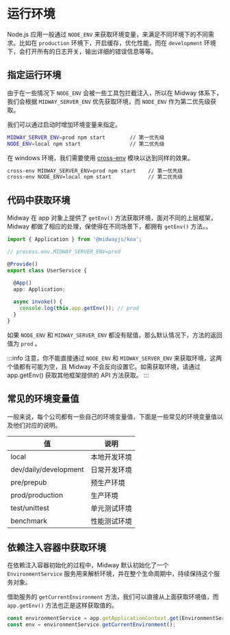 # 运行环境

Node.js 应用一般通过 `NODE_ENV` 来获取环境变量，来满足不同环境下的不同需求。比如在 `production` 环境下，开启缓存，优化性能，而在 `development` 环境下，会打开所有的日志开关，输出详细的错误信息等等。



## 指定运行环境


由于在一些情况下 `NODE_ENV` 会被一些工具包拦截注入，所以在 Midway 体系下，我们会根据 `MIDWAY_SERVER_ENV` 优先获取环境，而 `NODE_ENV` 作为第二优先级获取。


我们可以通过启动时增加环境变量来指定。

```bash
MIDWAY_SERVER_ENV=prod npm start        // 第一优先级
NODE_ENV=local npm start                // 第二优先级
```
在 windows 环境，我们需要使用 [cross-env](https://www.npmjs.com/package/cross-env) 模块以达到同样的效果。
```bash
cross-env MIDWAY_SERVER_ENV=prod npm start    // 第一优先级
cross-env NODE_ENV=local npm start            // 第二优先级
```



## 代码中获取环境


Midway 在 app 对象上提供了 `getEnv()` 方法获取环境，面对不同的上层框架，Midway 都做了相应的处理，保使得在不同场景下，都拥有 `getEnv()` 方法。。


```typescript
import { Application } from '@midwayjs/koa';

// process.env.MIDWAY_SERVER_ENV=prod

@Provide()
export class UserService {
  
  @App()
  app: Application;

  async invoke() {
    console.log(this.app.getEnv()); // prod
  }
}
```


如果 `NODE_ENV` 和 `MIDWAY_SERVER_ENV` 都没有赋值，那么默认情况下，方法的返回值为 `prod` 。

:::info
注意，你不能直接通过 `NODE_ENV` 和 `MIDWAY_SERVER_ENV` 来获取环境，这两个值都有可能为空，且 Midway 不会反向设置它。如需获取环境，请通过 app.getEnv() 获取其他框架提供的 API 方法获取。
:::



## 常见的环境变量值

一般来说，每个公司都有一些自己的环境变量值，下面是一些常见的环境变量值以及他们对应的说明。

| 值 | 说明 |
| --- | --- |
| local | 本地开发环境 |
| dev/daily/development | 日常开发环境 |
| pre/prepub | 预生产环境 |
| prod/production | 生产环境 |
| test/unittest | 单元测试环境 |
| benchmark | 性能测试环境 |



## 依赖注入容器中获取环境


在依赖注入容器初始化的过程中，Midway 默认初始化了一个 `EnvironmentService` 服务用来解析环境，并在整个生命周期中，持续保持这个服务对象。


借助服务的 `getCurrentEnvironment` 方法，我们可以直接从上面获取环境值，而 `app.getEnv()` 方法也正是这样获取值的。
```typescript
const environmentService = app.getApplicationContext.get(EnvironmentService);
const env = environmentService.getCurrentEnvironment();
```

